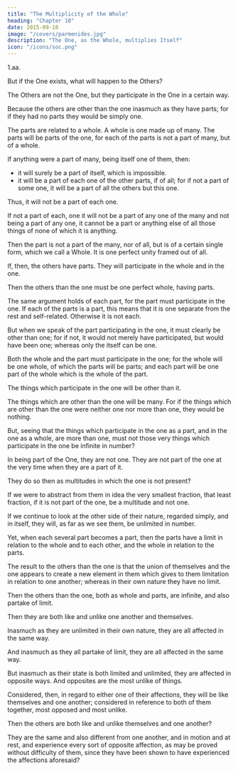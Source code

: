 ```yaml
---
title: "The Multiplicity of the Whole"
heading: "Chapter 10"
date: 2015-09-10
image: "/covers/parmenides.jpg"
description: "The One, as the Whole, multiplies Itself"
icon: "/icons/soc.png"
---
```




1.aa. 

But if the One exists, what will happen to the Others?

<!-- Let us show then, if one is, what will be the affections of the others than the one. -->

<!-- Inasmuch as there are things other than the one,  -->

The Others are not the One, but they participate in the One in a certain way. 

<!-- ; for if they were they could not be other than the one.

Nor are the others altogether without the one, but  -->

Because the others are other than the one inasmuch as they have parts; for if they had no parts they would be simply one.

The parts are related to a whole.  A whole is one made up of many. The parts will be parts of the one, for each of the parts is not a part of many, but of a whole.

If anything were a part of many, being itself one of them, then:
- it will surely be a part of itself, which is impossible. 
- it will be a part of each one of the other parts, if of all; for if not a part of some one, it will be a part of all the others but this one.

Thus, it will not be a part of each one. 

If not a part of each, one it will not be a part of any one of the many and not being a part of any one, it cannot be a part or anything else of all those things of none of which it is anything.

Then the part is not a part of the many, nor of all, but is of a certain single form, which we call a Whole. It is one perfect unity framed out of all. <!-- —of this the part will be a part. -->

If, then, the others have parts. They will participate in the whole and in the one.

Then the others than the one must be one perfect whole, having parts.

The same argument holds of each part, for the part must participate in the one. If each of the parts is a part, this means that it is one separate from the rest and self-related. Otherwise it is not each.

But when we speak of the part participating in the one, it must clearly be other than one; for if not, it would not merely have participated, but would have been one; whereas only the itself can be one.

Both the whole and the part must participate in the one; for the whole will be one whole, of which the parts will be parts; and each part will be one part of the whole which is the whole of the part.

The things which participate in the one will be other than it.

The things which are other than the one will be many. For if the things which are other than the one were neither one nor more than one, they would be nothing.

But, seeing that the things which participate in the one as a part, and in the one as a whole, are more than one, must not those very things which participate in the one be infinite in number?

In being part of the One, they are not one. They are not part of the one at the very time when they are a part of it. 

They do so then as multitudes in which the one is not present?

If we were to abstract from them in idea the very smallest fraction, that least fraction, if it is not part of the one, be a multitude and not one. 

If we continue to look at the other side of their nature, regarded simply, and in itself, they will, as far as we see them, be unlimited in number.

Yet, when each several part becomes a part, then the parts have a limit in relation to the whole and to each other, and the whole in relation to the parts.

The result to the others than the one is that the union of themselves and the one appears to create a new element in them which gives to them limitation in relation to one another; whereas in their own nature they have no limit.

Then the others than the one, both as whole and parts, are infinite, and also partake of limit.

Then they are both like and unlike one another and themselves.

Inasmuch as they are unlimited in their own nature, they are all affected in the same way.

And inasmuch as they all partake of limit, they are all affected in the same way.

But inasmuch as their state is both limited and unlimited, they are affected in opposite ways. And opposites are the most unlike of things.

Considered, then, in regard to either one of their affections, they will be like themselves and one another; considered in reference to both of them together, most opposed and most unlike.

Then the others are both like and unlike themselves and one another?

They are the same and also different from one another, and in motion and at rest, and experience every sort of opposite affection, as may be proved without difficulty of them, since they have been shown to have experienced the affections aforesaid?

